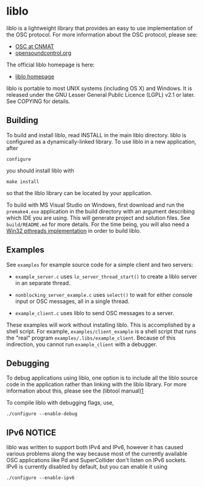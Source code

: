

liblo
=====

liblo is a lightweight library that provides an easy to use implementation of
the OSC protocol. For more information about the OSC protocol, please see:

  - [OSC at CNMAT](http://www.cnmat.berkeley.edu/OpenSoundControl/)
  - [opensoundcontrol.org](http://www.opensoundcontrol.org/)

The official liblo homepage is here:

  - [liblo homepage](http://liblo.sourceforge.net/)

liblo is portable to most UNIX systems (including OS X) and
Windows. It is released under the GNU Lesser General Public Licence
(LGPL) v2.1 or later.  See COPYING for details.

Building
--------

To build and install liblo, read INSTALL in the main liblo directory.
liblo is configured as a dynamically-linked library. To use liblo in a
new application, after

    configure

you should install liblo with

    make install

so that the liblo library can be located by your application.

To build with MS Visual Studio on Windows, first download and run the
`premake4.exe` application in the build directory with an argument
describing which IDE you are using.  This will generate project and
solution files.  See `build/README.md` for more details. For the time
being, you will also need a [Win32 pthreads
implementation](http://sourceware.org/pthreads-win32/) in order to
build liblo.

Examples
--------

See `examples` for example source code for a simple client and two
servers:

  - `example_server.c` uses `lo_server_thread_start()` to create a liblo server in an separate thread.

  - `nonblocking_server_example.c` uses `select()` to wait for either console input or OSC messages, all in a single thread.

  - `example_client.c` uses liblo to send OSC messages to a server.

These examples will work without installing liblo. This is
accomplished by a shell script. For example, `examples/client_example`
is a shell script that runs the "real" program
`examples/.libs/example_client`.  Because of this indirection, you
cannot run `example_client` with a debugger.

Debugging
---------

To debug applications using liblo, one option is to include all the
liblo source code in the application rather than linking with the
liblo library. For more information about this, please see the
(libtool manual)[1]

[1]: http://www.gnu.org/software/libtool/manual/libtool.html#Debugging-executables

To compile liblo with debugging flags, use,

    ./configure --enable-debug

## IPv6 NOTICE

liblo was written to support both IPv4 and IPv6, however it has caused
various problems along the way because most of the currently available
OSC applications like Pd and SuperCollider don't listen on IPv6
sockets. IPv6 is currently disabled by default, but you can enable it
using

    ./configure --enable-ipv6
